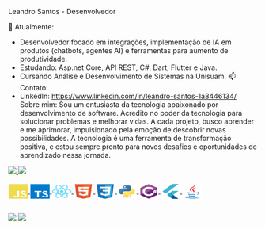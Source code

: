 Leandro Santos - Desenvolvedor

🔭 Atualmente:
 * Desenvolvedor focado em integrações, implementação de IA em produtos (chatbots, agentes AI) e ferramentas para aumento de produtividade.
 * Estudando: Asp.net Core, API REST, C#, Dart, Flutter e Java.
 * Cursando Análise e Desenvolvimento de Sistemas na Unisuam.
📫 Contato:
 * LinkedIn: https://www.linkedin.com/in/leandro-santos-1a8446134/
Sobre mim:
Sou um entusiasta da tecnologia apaixonado por desenvolvimento de software. Acredito no poder da tecnologia para solucionar problemas e melhorar vidas. A cada projeto, busco aprender e me aprimorar, impulsionado pela emoção de descobrir novas possibilidades. A tecnologia é uma ferramenta de transformação positiva, e estou sempre pronto para novos desafios e oportunidades de aprendizado nessa jornada.



 <div>
  <a href="https://github.com/leandrosantos2018">
  <img height="180em" src="https://github-readme-stats.vercel.app/api?username=leandrosantos2018&show_icons=true&theme=dark&include_all_commits=true&count_private=true"/>
  <img height="180em" src="https://github-readme-stats.vercel.app/api/top-langs/?username=leandrosantos2018&layout=compact&langs_count=7&theme=dark"/>
</div>
  
  
  
  <div style="display: inline_block"><br>
  <img align="center" alt="Rafa-Js" height="30" width="40" src="https://raw.githubusercontent.com/devicons/devicon/master/icons/javascript/javascript-plain.svg">
  <img align="center" alt="Rafa-Ts" height="30" width="40" src="https://raw.githubusercontent.com/devicons/devicon/master/icons/typescript/typescript-plain.svg">
  <img align="center" alt="Rafa-React" height="30" width="40" src="https://raw.githubusercontent.com/devicons/devicon/master/icons/react/react-original.svg">
  <img align="center" alt="Rafa-HTML" height="30" width="40" src="https://raw.githubusercontent.com/devicons/devicon/master/icons/html5/html5-original.svg">
  <img align="center" alt="Rafa-CSS" height="30" width="40" src="https://raw.githubusercontent.com/devicons/devicon/master/icons/css3/css3-original.svg">
  <img align="center" alt="Rafa-Python" height="30" width="40" src="https://raw.githubusercontent.com/devicons/devicon/master/icons/python/python-original.svg">
  <img align="center" alt="Rafa-Csharp" height="30" width="40" src="https://raw.githubusercontent.com/devicons/devicon/master/icons/csharp/csharp-original.svg">
   <img align="center" alt="Rafa-Csharp" height="30" width="40" src="https://raw.githubusercontent.com/devicons/devicon/master/icons/flutter/flutter-original.svg">
   <img align="center" alt="Rafa-Csharp" height="30" width="40" src="https://raw.githubusercontent.com/devicons/devicon/master/icons/java/java-original.svg">
   
</div>
 
  ##
  
  <div>

  
  <a href = "mailto:leandrolrs955@gmail.com"><img src="https://img.shields.io/badge/-Gmail-%23333?style=for-the-badge&logo=gmail&logoColor=white" target="_blank"></a>
  <a href="https://www.linkedin.com/in/leandro-santos-1a8446134/" target="_blank"><img src="https://img.shields.io/badge/-LinkedIn-%230077B5?style=for-the-badge&logo=linkedin&logoColor=white" target="_blank"></a>
    
  </div>
